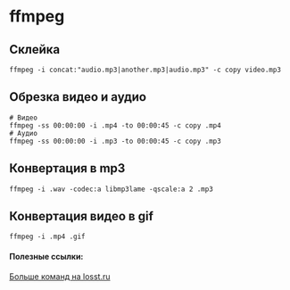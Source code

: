 # ffmpeg

## Склейка
```
ffmpeg -i concat:"audio.mp3|another.mp3|audio.mp3" -c copy video.mp3
```

## Обрезка видео и аудио
```
# Видео
ffmpeg -ss 00:00:00 -i .mp4 -to 00:00:45 -c copy .mp4
# Аудио
ffmpeg -ss 00:00:00 -i .mp3 -to 00:00:45 -c copy .mp3
```

## Конвертация в mp3
```
ffmpeg -i .wav -codec:a libmp3lame -qscale:a 2 .mp3
```

## Конвертация видео в gif
```
ffmpeg -i .mp4 .gif
```

#### Полезные ссылки:
[Больше команд на losst.ru](https://losst.ru/poleznye-komandy-ffmpeg)
